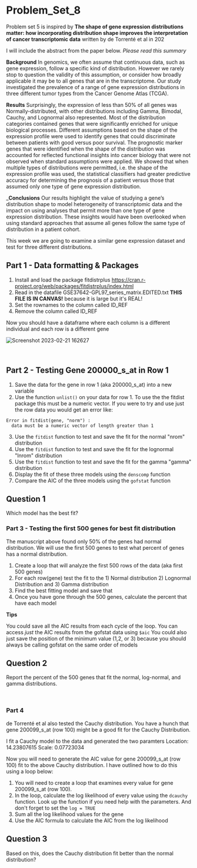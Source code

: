 # Problem_Set_8

Problem set 5 is inspired by __The shape of gene expression distributions matter: how incorporating distribution shape improves the interpretation of cancer transcriptomic data__ written by de Torrenté et al in 202

I will include the abstract from the paper below. _Please read this summary_ 

__Background__
In genomics, we often assume that continuous data, such as gene expression, follow a specific kind of distribution. However we rarely stop to question the validity of this assumption, or consider how broadly applicable it may be to all genes that are in the transcriptome. Our study investigated the prevalence of a range of gene expression distributions in three different tumor types from the Cancer Genome Atlas (TCGA).

__Results__
Surprisingly, the expression of less than 50% of all genes was Normally-distributed, with other distributions including Gamma, Bimodal, Cauchy, and Lognormal also represented. Most of the distribution categories contained genes that were significantly enriched for unique biological processes. Different assumptions based on the shape of the expression profile were used to identify genes that could discriminate between patients with good versus poor survival. The prognostic marker genes that were identified when the shape of the distribution was accounted for reflected functional insights into cancer biology that were not observed when standard assumptions were applied. We showed that when multiple types of distributions were permitted, i.e. the shape of the expression profile was used, the statistical classifiers had greater predictive accuracy for determining the prognosis of a patient versus those that assumed only one type of gene expression distribution.

___Conclusions__
Our results highlight the value of studying a gene’s distribution shape to model heterogeneity of transcriptomic data and the impact on using analyses that permit more than one type of gene expression distribution. These insights would have been overlooked when using standard approaches that assume all genes follow the same type of distribution in a patient cohort.

This week we are going to examine a similar gene expression dataset and test for three different distributions. 



## Part 1 - Data formatting & Packages

1. Install and load the package fitdistrplus https://cran.r-project.org/web/packages/fitdistrplus/index.html 
2. Read in the datafile GSE37642-GPL97_series_matrix.EDITED.txt __THIS FILE IS IN CANVAS!__ because it is large but it's REAL!
3. Set the rownames to the column called ID_REF
4. Remove the column called ID_REF

Now you should have a dataframe where each column is a different individual and each row is a different gene


![Screenshot 2023-02-21 162627](https://user-images.githubusercontent.com/47755288/220462238-8101279e-fb39-4e15-83db-9856dd6a3134.png)

&nbsp;

## Part 2 - Testing Gene 200000_s_at in Row 1

1. Save the data for the gene in row 1 (aka 200000_s_at) into a new variable
2. Use the function ```unlist()``` on your data for row 1. To use the the fitdist package this must be a numeric vector. If you were to try and use just the row data you would get an error like:

```
Error in fitdist(gene, "norm") : 
  data must be a numeric vector of length greater than 1
  ```
3. Use the ```fitdist``` function to test and save the fit for the normal "nrom" distribution
4. Use the ```fitdist``` function to test and save the fit for the lognormal "lnrom" distribution
5. Use the ```fitdist``` function to test and save the fit for the gamma "gamma" distribution
6. Display the fit of these three models using the ```denscomp``` function
7. Compare the AIC of the three models using the ```gofstat``` function

## Question 1
Which model has the best fit?



### Part 3 - Testing the first 500 genes for best fit distribution 

The manuscript above found only 50% of the genes had normal distribution. We will use the first 500 genes to test what percent of genes has a normal distribution. 

1. Create a loop that will analyze the first 500 rows of the data (aka first 500 genes)
2. For each row(gene) test the fit to the 1) Normal distribution 2) Lognormal Distribution and 3) Gamma distribution 
3. Find the best fitting model and save that
4. Once you have gone through the 500 genes, calculate the percent that have each model 

__Tips__

You could save all the AIC results from each cycle of the loop. 
You can access _just_ the AIC results from the gofstat data using ```$aic``` 
You could also just save the position of the minimum value (1,2, or 3) because you should always be calling gofstat on the same order of models

## Question 2
Report the percent of the 500 genes that fit the normal, log-normal, and gamma distributions.

&nbsp;
&nbsp;

### Part 4

de Torrenté et al also tested the Cauchy distribution. You have a hunch that gene 200099_s_at (row 100) might be a good fit for the Cauchy Distribution. 

I fit a Cauchy model to the data and generated the two paramters
Location: 14.23807615
Scale: 0.07723034

Now you will need to generate the AIC value for gene 200099_s_at (row 100) fit to the above Cauchy distribution. I have outlined how to do this using a loop below:

1. You will need to create a loop that examines every value for gene 200099_s_at (row 100). 
2. In the loop, calculate the log likelihood of every value using the ```dcauchy``` function. Look up the function if you need help with the parameters. And don't forget to set the ```log = TRUE```
3. Sum all the log likelihood values for the gene 
4. Use the AIC formula to calculate the AIC from the log likelihood

## Question 3
Based on this, does the Cauchy distribution fit better than the normal distribution?



